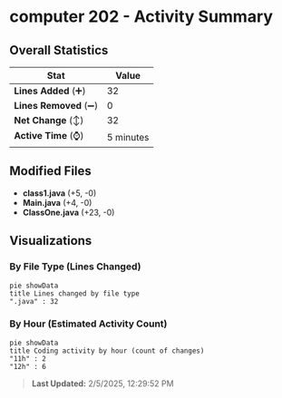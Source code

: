 # computer 202 - Activity Summary 

## Overall Statistics

| Stat                   | Value                                                             |
| ---------------------- | ----------------------------------------------------------------- |
| **Lines Added** (➕)   | 32                                          |
| **Lines Removed** (➖) | 0                                        |
| **Net Change** (↕)    | 32                |
| **Active Time** (⌚)   | 5 minutes |


## Modified Files
- **class1.java** (+5, -0)
- **Main.java** (+4, -0)
- **ClassOne.java** (+23, -0)

## Visualizations

### By File Type (Lines Changed)

```mermaid
pie showData
title Lines changed by file type
".java" : 32
```

### By Hour (Estimated Activity Count)

```mermaid
pie showData
title Coding activity by hour (count of changes)
"11h" : 2
"12h" : 6
```


> **Last Updated:** 2/5/2025, 12:29:52 PM